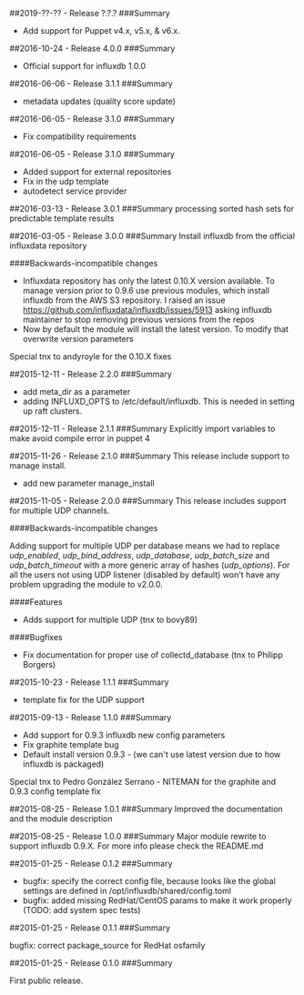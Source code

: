 ##2019-??-?? - Release ?.?.?
###Summary
- Add support for Puppet v4.x, v5.x, & v6.x.

##2016-10-24 - Release 4.0.0
###Summary
- Official support for influxdb 1.0.0

##2016-06-06 - Release 3.1.1
###Summary
- metadata updates (quality score update)

##2016-06-05 - Release 3.1.0
###Summary
- Fix compatibility requirements

##2016-06-05 - Release 3.1.0
###Summary
- Added support for external repositories
- Fix in the udp template
- autodetect service provider

##2016-03-13 - Release 3.0.1
###Summary
processing sorted hash sets for predictable template results

##2016-03-05 - Release 3.0.0
###Summary
Install influxdb from the official influxdata repository

####Backwards-incompatible changes

- Influxdata repository has only the latest 0.10.X version available. To manage version prior to 0.9.6 use previous
modules, which install influxdb from the AWS S3 repository. I raised an issue https://github.com/influxdata/influxdb/issues/5913
asking influxdb maintainer to stop removing previous versions from the repos
- Now by default the module will install the latest version. To modify that overwrite version parameters

Special tnx to andyroyle for the 0.10.X fixes

##2015-12-11 - Release 2.2.0
###Summary
- add meta_dir as a parameter
- adding INFLUXD_OPTS to /etc/default/influxdb. This is needed in setting up raft clusters.

##2015-12-11 - Release 2.1.1
###Summary
Explicitly import variables to make avoid compile error in puppet 4

##2015-11-26 - Release 2.1.0
###Summary
This release include support to manage install.
 - add new parameter manage_install

##2015-11-05 - Release 2.0.0
###Summary
This release includes support for multiple UDP channels.

####Backwards-incompatible changes

Adding support for multiple UDP per database means we had to replace *udp_enabled*, *udp_bind_address*,
*udp_database*, *udp_batch_size* and *udp_batch_timeout* with a more generic array of hashes (*udp_options*).
For all the users not using UDP listener (disabled by default) won't have any problem upgrading the module to
v2.0.0.

####Features
- Adds support for multiple UDP (tnx to bovy89)

####Bugfixes
- Fix documentation for proper use of collectd_database (tnx to Philipp Borgers)

##2015-10-23 - Release 1.1.1
###Summary
- template fix for the UDP support

##2015-09-13 - Release 1.1.0
###Summary
- Add support for 0.9.3 influxdb new config parameters
- Fix graphite template bug
- Default install version 0.9.3 - (we can't use latest version due to how influxdb is packaged)

Special tnx to Pedro González Serrano - NITEMAN for the graphite and 0.9.3 config template fix

##2015-08-25 - Release 1.0.1
###Summary
Improved the documentation and the module description

##2015-08-25 - Release 1.0.0
###Summary
Major module rewrite to support influxdb 0.9.X. For more info please check the README.md

##2015-01-25 - Release 0.1.2
###Summary

- bugfix: specify the correct config file, because looks like the global settings
are defined in /opt/influxdb/shared/config.toml
- bugfix: added missing RedHat/CentOS params to make it work properly (TODO: add system spec tests)

##2015-01-25 - Release 0.1.1
###Summary

bugfix: correct package_source for RedHat osfamily

##2015-01-25 - Release 0.1.0
###Summary

First public release.
